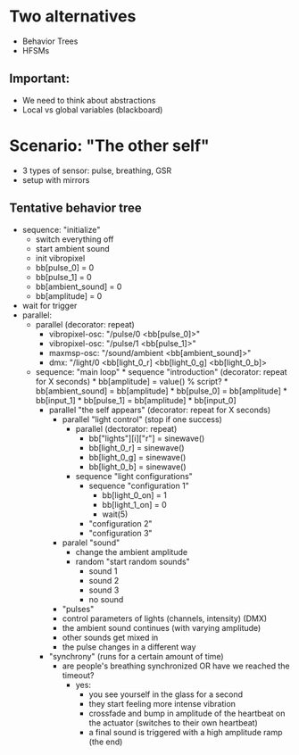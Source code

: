 # Two alternatives
- Behavior Trees
- HFSMs

## Important:
- We need to think about abstractions
- Local vs global variables (blackboard)

# Scenario: "The other self"

- 3 types of sensor: pulse, breathing, GSR
- setup with mirrors

## Tentative behavior tree
* sequence: "initialize"
	* switch everything off
	* start ambient sound
	* init vibropixel
	* bb[pulse_0] = 0
	* bb[pulse_1] = 0
	* bb[ambient_sound] = 0
	* bb[amplitude] = 0
* wait for trigger
* parallel:
	* parallel (decorator: repeat)
		* vibropixel-osc: "/pulse/0 <bb[pulse_0]>"
		* vibropixel-osc: "/pulse/1 <bb[pulse_1]>"
		* maxmsp-osc: "/sound/ambient <bb[ambient_sound]>"
		* dmx: "/light/0 <bb[light_0_r] <bb[light_0_g] <bb[light_0_b]>
	* sequence: "main loop"
			* sequence "introduction" (decorator: repeat for X seconds)
				* bb[amplitude] = value() % script?
				* bb[ambient_sound] = bb[amplitude]
				* bb[pulse_0] = bb[amplitude] * bb[input_1]
				* bb[pulse_1] = bb[amplitude] * bb[input_0]
		* parallel "the self appears" (decorator: repeat for X seconds)
			* parallel "light control" (stop if one success)
				* parallel (dectorator: repeat)
					* bb["lights"][i]["r"] = sinewave()
					* bb[light_0_r] = sinewave()
					* bb[light_0_g] = sinewave()
					* bb[light_0_b] = sinewave()
				* sequence "light configurations"
					* sequence "configuration 1"
						* bb[light_0_on] = 1
						* bb[light_1_on] = 0
						* wait(5)
					* "configuration 2"
					* "configuration 3"
			* paralel "sound"
				* change the ambient amplitude
				* random "start random sounds"
					* sound 1
					* sound 2
					* sound 3
					* no sound
			* "pulses"
			* control parameters of lights (channels, intensity) (DMX)
			* the ambient sound continues (with varying amplitude)
			* other sounds get mixed in
			* the pulse changes in a different way
		* "synchrony" (runs for a certain amount of time)
			* are people's breathing synchronized OR have we reached the timeout?
				* yes: 
					* you see yourself in the glass for a second
					* they start feeling more intense vibration
					* crossfade and bump in amplitude of the heartbeat on the actuator (switches to their own heartbeat)
					* a final sound is triggered with a high amplitude ramp (the end)
